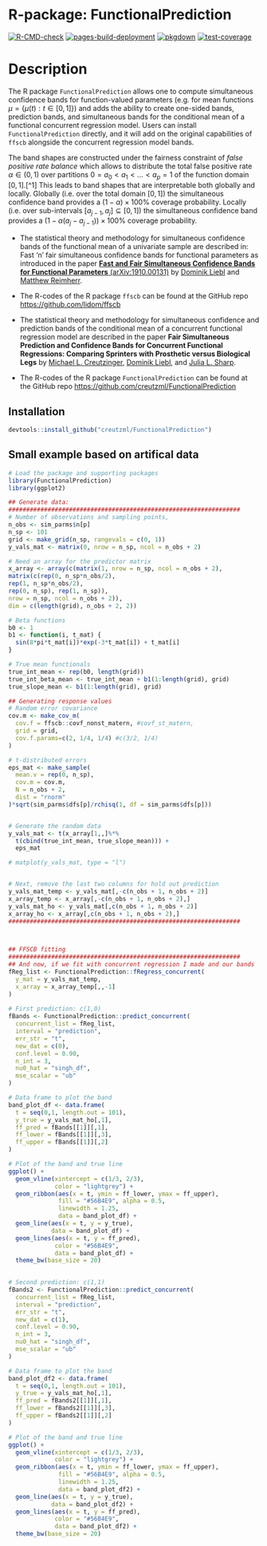 
<!-- README.md is generated from README.Rmd. Please edit that file -->

# R-package: FunctionalPrediction

<!-- badges: start -->

[![R-CMD-check](https://github.com/creutzml/FunctionalPrediction/actions/workflows/R-CMD-check.yaml/badge.svg)](https://github.com/creutzml/FunctionalPrediction/actions/workflows/R-CMD-check.yaml)
[![pages-build-deployment](https://github.com/creutzml/FunctionalPrediction/actions/workflows/pages/pages-build-deployment/badge.svg)](https://github.com/creutzml/FunctionalPrediction/actions/workflows/pages/pages-build-deployment)
[![pkgdown](https://github.com/creutzml/FunctionalPrediction/actions/workflows/pkgdown.yaml/badge.svg)](https://github.com/creutzml/FunctionalPrediction/actions/workflows/pkgdown.yaml)
[![test-coverage](https://github.com/creutzml/FunctionalPrediction/actions/workflows/test-coverage.yaml/badge.svg)](https://github.com/creutzml/FunctionalPrediction/actions/workflows/test-coverage.yaml)
<!-- badges: end -->

# Description

The R package `FunctionalPrediction` allows one to compute simultaneous confidence bands
for function-valued parameters (e.g. for mean functions
$\mu=\{\mu(t):t\in[0,1]\}$) and adds the ability to create one-sided bands, 
prediction bands, and simultaneous bands for the conditional mean of a 
functional concurrent regression model. Users can install `FunctionalPrediction` directly, and it will add on the original capabilities of `ffscb` alongside the concurrent regression model bands. 

The band shapes are constructed under
the fairness constraint of *false positive rate balance* which allows to
distribute the total false positive rate $\alpha\in(0,1)$ over
partitions $0 = a_0 < a_1 < \ldots < a_p = 1$ of the function domain $[0,1]$.[^1]
This leads to band shapes that are interpretable both globally and
locally. Globally (i.e. over the total domain $[0,1]$) the simultaneous
confidence band provides a $(1-\alpha)\times 100\%$ coverage
probability. Locally (i.e. over sub-intervals
$[a_{j-1},a_j]\subseteq[0,1]$) the simultaneous confidence band provides
a $(1-\alpha(a_j-a_{j-1}))\times 100\%$ coverage probability.

- The statistical theory and methodology for simultaneous confidence bands of the functional    mean of a univariate sample are described in: <br> Fast ‘n’
  fair simultaneous confidence bands for functional parameters as
  introduced in the paper [**Fast and Fair Simultaneous Confidence Bands
  for Functional Parameters**
  (arXiv:1910.00131)](https://arxiv.org/abs/1910.00131) by [Dominik
  Liebl](www.dliebl.com) and [Matthew
  Reimherr](http://www.personal.psu.edu/mlr36/).

- The R-codes of the R package `ffscb` can be found at the GitHub repo
  <https://github.com/lidom/ffscb>

- The statistical theory and methodology for simultaneous confidence and prediction bands of    the conditional mean of a concurrent functional regression model are described in the paper   **Fair Simultaneous Prediction and Confidence
  Bands for Concurrent Functional Regressions: Comparing Sprinters with Prosthetic
  versus Biological Legs** by [Michael L.     Creutzinger](https://www.linkedin.com/in/michaellcreutzinger/),
   [Dominik Liebl](www.dliebl.com), and [Julia L. Sharp](https://sites.google.com/view/juliasharp/home).

- The R-codes of the R package `FunctionalPrediction` can be found at the GitHub repo
  <https://github.com/creutzml/FunctionalPrediction>

## Installation

``` r
devtools::install_github("creutzml/FunctionalPrediction")
```

## Small example based on artifical data

``` r
# Load the package and supporting packages
library(FunctionalPrediction)
library(ggplot2)

## Generate data:
#################################################################
# Number of observations and sampling points, 
n_obs <- sim_parms$n[p]
n_sp <- 101
grid <- make_grid(n_sp, rangevals = c(0, 1))
y_vals_mat <- matrix(0, nrow = n_sp, ncol = n_obs + 2)

# Need an array for the predictor matrix
x_array <- array(c(matrix(1, nrow = n_sp, ncol = n_obs + 2), 
matrix(c(rep(0, n_sp*n_obs/2),
rep(1, n_sp*n_obs/2), 
rep(0, n_sp), rep(1, n_sp)), 
nrow = n_sp, ncol = n_obs + 2)), 
dim = c(length(grid), n_obs + 2, 2))

# Beta functions
b0 <- 1
b1 <- function(i, t_mat) {
  sin(8*pi*t_mat[i])*exp(-3*t_mat[i]) + t_mat[i]
}

# True mean functionals
true_int_mean <- rep(b0, length(grid))
true_int_beta_mean <- true_int_mean + b1(1:length(grid), grid)
true_slope_mean <- b1(1:length(grid), grid)

## Generating response values
# Random error covariance
cov.m <- make_cov_m(
  cov.f = ffscb::covf_nonst_matern, #covf_st_matern,
  grid = grid, 
  cov.f.params=c(2, 1/4, 1/4) #c(3/2, 1/4)
)

# t-distributed errors
eps_mat <- make_sample(
  mean.v = rep(0, n_sp),
  cov.m = cov.m,
  N = n_obs + 2,
  dist = "rnorm"
)*sqrt(sim_parms$dfs[p]/rchisq(1, df = sim_parms$dfs[p]))


# Generate the random data
y_vals_mat <- t(x_array[1,,]%*%
  t(cbind(true_int_mean, true_slope_mean))) + 
  eps_mat

# matplot(y_vals_mat, type = "l")


# Next, remove the last two columns for hold out prediction
y_vals_mat_temp <- y_vals_mat[,-c(n_obs + 1, n_obs + 2)]
x_array_temp <- x_array[,-c(n_obs + 1, n_obs + 2),]
y_vals_mat_ho <- y_vals_mat[,c(n_obs + 1, n_obs + 2)]
x_array_ho <- x_array[,c(n_obs + 1, n_obs + 2),]
#################################################################



## FFSCB fitting
#################################################################
## And now, if we fit with concurrent regression I made and our bands
fReg_list <- FunctionalPrediction::fRegress_concurrent(
  y_mat = y_vals_mat_temp, 
  x_array = x_array_temp[,,-1]
)
    
# First prediction: c(1,0)
fBands <- FunctionalPrediction::predict_concurrent(
  concurrent_list = fReg_list,
  interval = "prediction", 
  err_str = "t",
  new_dat = c(0), 
  conf.level = 0.90, 
  n_int = 3,
  nu0_hat = "singh_df",
  mse_scalar = "ub"
)

# Data frame to plot the band
band_plot_df <- data.frame(
  t = seq(0,1, length.out = 101),
  y_true = y_vals_mat_ho[,1],
  ff_pred = fBands[[1]][,1],
  ff_lower = fBands[[1]][,3],
  ff_upper = fBands[[1]][,2]
)

# Plot of the band and true line
ggplot() +
  geom_vline(xintercept = c(1/3, 2/3),
             color = "lightgrey") +
  geom_ribbon(aes(x = t, ymin = ff_lower, ymax = ff_upper), 
              fill = "#56B4E9", alpha = 0.5, 
              linewidth = 1.25, 
              data = band_plot_df) +
  geom_line(aes(x = t, y = y_true), 
            data = band_plot_df) +
  geom_lines(aes(x = t, y = ff_pred), 
             color = "#56B4E9", 
             data = band_plot_df) +
  theme_bw(base_size = 20)
  

# Second prediction: c(1,1)
fBands2 <- FunctionalPrediction::predict_concurrent(
  concurrent_list = fReg_list,
  interval = "prediction", 
  err_str = "t",
  new_dat = c(1), 
  conf.level = 0.90, 
  n_int = 3,
  nu0_hat = "singh_df",
  mse_scalar = "ub"
)

# Data frame to plot the band
band_plot_df2 <- data.frame(
  t = seq(0,1, length.out = 101),
  y_true = y_vals_mat_ho[,1],
  ff_pred = fBands2[[1]][,1],
  ff_lower = fBands2[[1]][,3],
  ff_upper = fBands2[[1]][,2]
)

# Plot of the band and true line
ggplot() +
  geom_vline(xintercept = c(1/3, 2/3),
             color = "lightgrey") +
  geom_ribbon(aes(x = t, ymin = ff_lower, ymax = ff_upper), 
              fill = "#56B4E9", alpha = 0.5, 
              linewidth = 1.25, 
              data = band_plot_df2) +
  geom_line(aes(x = t, y = y_true), 
            data = band_plot_df2) +
  geom_lines(aes(x = t, y = ff_pred), 
             color = "#56B4E9", 
             data = band_plot_df2) +
  theme_bw(base_size = 20)
```
